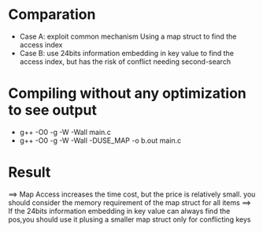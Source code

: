 # Comparation
+ Case A: exploit common mechanism Using a map struct to find the access index
+ Case B: use 24bits information embedding in key value to find the access index, but has the risk of conflict needing second-search

# Compiling without any optimization to see output
+ g++ -O0 -g -W -Wall  main.c
+ g++ -O0 -g -W -Wall -DUSE_MAP -o b.out  main.c

# Result
==> Map Access increases the time cost, but the price is relatively small. you should consider the memory requirement of the map struct for all items
==> If the 24bits information embedding in key value can always find the pos,you should use it plusing a smaller map struct only for conflicting keys
